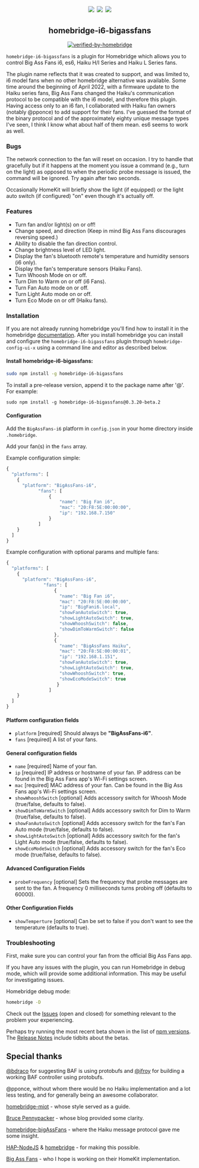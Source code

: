 <span align="center">
<h1 align="center"><img src="https://raw.githubusercontent.com/oogje/homebridge-i6-bigAssFans/main/IMG_3799.jpg"/>
<img src="https://raw.githubusercontent.com/oogje/homebridge-i6-bigAssFans/main/HaikuH.jpg"/>
<img src="https://raw.githubusercontent.com/oogje/homebridge-i6-bigAssFans/main/es6.jpg"/>
</h1>

## homebridge-i6-bigassfans

[![verified-by-homebridge](https://badgen.net/badge/homebridge/verified/purple)](https://github.com/homebridge/homebridge/wiki/Verified-Plugins)
<!-- [![homebridge-miot](https://badgen.net/npm/v/homebridge-bigassfans-i6?icon=npm)](https://www.npmjs.com/package/homebridge-bigassfans-i6)
[![mit-license](https://badgen.net/npm/license/lodash)](https://github.com/oogje/homebridge-bigassfans-i6/blob/master/LICENSE)
<!-- [![follow-me-on-twitter](https://badgen.net/twitter/follow/merdok_dev?icon=twitter)](https://twitter.com/merdok_dev) -->
<!-- [![join-discord](https://badgen.net/badge/icon/discord?icon=discord&label=homebridge-xiaomi-fan)](https://discord.gg/AFYUZbk) -->

</span>

`homebridge-i6-bigassfans` is a plugin for Homebridge which allows you to control Big Ass Fans i6, es6, Haiku H/I Series and Haiku L Series fans.

The plugin name reflects that it was created to support, and was limited to, i6 model fans when no other homebridge
alternative was available. 
Some time around the beginning of April 2022, with a firmware update to the Haiku series fans, Big Ass Fans changed the Haiku's
communication protocol to be compatible with the i6 model, and therefore this plugin. 
Having access only to an i6 fan, I collaborated with Haiku fan owners (notably @pponce) to add support for their fans. 
I've guessed the format of the binary protocol and of the approximately eighty unique message types I've seen, I think I know what about half of them mean.  es6 seems to work as well.

### **Bugs**

The network connection to the fan will reset on occasion.  I try to handle that gracefully but if it happens at the moment you
issue a command (e.g., turn on the light) as opposed to when the periodic probe message is issued, the command will be ignored.  Try again after two seconds.

Occasionally HomeKit will briefly show the light (if equipped) or the light auto switch (if configured) "on" even though it's actually off.


### **Features**

* Turn fan and/or light(s) on or off!
* Change speed, and direction (Keep in mind Big Ass Fans discourages reversing speed.)
* Ability to disable the fan direction control.
* Change brightness level of LED light.
* Display the fan's bluetooth remote's temperature and humidity sensors (i6 only).
* Display the fan's temperature sensors (Haiku Fans).
* Turn Whoosh Mode on or off.
* Turn Dim to Warm on or off (i6 Fans).
* Turn Fan Auto mode on or off.
* Turn Light Auto mode on or off.
* Turn Eco Mode on or off (Haiku fans).

### **Installation**

If you are not already running homebridge you'll find how to install it in the homebridge [documentation](https://github.com/homebridge/homebridge#readme).  After you install homebridge you can install and configure the `homebridge-i6-bigassfans` plugin through `homebridge-config-ui-x` using a command line and editor as described below.

#### Install homebridge-i6-bigassfans:

```sh
sudo npm install -g homebridge-i6-bigassfans
```
To install a pre-release version, append it to the package name after '@'.  For example:
```
sudo npm install -g homebridge-i6-bigassfans@0.3.20-beta.2
```

#### **Configuration**

Add the `BigAssFans-i6` platform in `config.json` in your home directory inside `.homebridge`.

Add your fan(s) in the `fans` array.

Example configuration simple:

```js
{
  "platforms": [
    {
      "platform": "BigAssFans-i6",
            "fans": [
                {
                    "name": "Big Fan i6",
                    "mac": "20:F8:5E:00:00:00",
                    "ip": "192.168.7.150"
                }
            ]
    }
  ]
}
```

Example configuration with optional params and multiple fans:

```js
{
  "platforms": [
    {
      "platform": "BigAssFans-i6",
              "fans": [
                  {
                    "name": "Big Fan i6",
                    "mac": "20:F8:5E:00:00:00",
                    "ip": "BigFani6.local",
                    "showFanAutoSwitch": true,
                    "showLightAutoSwitch": true,
                    "showWhooshSwitch": false,
                    "showDimToWarmSwitch": false
                  },
                  {
                    "name": "BigAssFans Haiku",
                    "mac": "20:F8:5E:00:00:01",
                    "ip": "192.168.1.151",
                    "showFanAutoSwitch": true,
                    "showLightAutoSwitch": true,
                    "showWhooshSwitch": true,
                    "showEcoModeSwitch": true
                   }
                ]
    }
  ]
}
```

#### Platform configuration fields

* `platform` [required]
Should always be **"BigAssFans-i6"**.
* `fans` [required]
A list of your fans.

#### General configuration fields

* `name` [required]
Name of your fan.
* `ip` [required]
IP address or hostname of your fan.  IP address can be found in the Big Ass Fans app's Wi-Fi settings screen.
* `mac` [required]
MAC address of your fan.  Can be found in the Big Ass Fans app's Wi-Fi settings screen.
* `showWhooshSwitch` [optional]
Adds accessory switch for Whoosh Mode (true/false, defaults to false).
* `showDimToWarmSwitch` [optional]
Adds accessory switch for Dim to Warm (true/false, defaults to false).
* `showFanAutoSwitch` [optional]
Adds accessory switch for the fan's Fan Auto mode (true/false, defaults to false).
* `showLightAutoSwitch` [optional]
Adds accessory switch for the fan's Light Auto mode (true/false, defaults to false).
* `showEcoModeSwitch` [optional]
Adds accessory switch for the fan's Eco mode (true/false, defaults to false).

#### Advanced Configuration Fields

* `probeFrequency` [optional]
Sets the frequency that probe messages are sent to the fan.  A frequency 0 milliseconds turns probing off (defaults to 60000).

#### Other Configuration Fields
* `showTemperture` [optional]
Can be set to false if you don't want to see the temperature (defaults to true).

### **Troubleshooting**

First, make sure you can control your fan from the official Big Ass Fans app.

If you have any issues with the plugin, you can run Homebridge in debug mode, which will provide some additional information. This may be useful for investigating issues.

Homebridge debug mode:

```sh
homebridge -D
```

Check out the [Issues](https://github.com/oogje/homebridge-i6-bigAssFans/issues?q=) (open and closed) for something relevant to the problem your experiencing.

Perhaps try running the most recent beta shown in the list of [npm versions](https://www.npmjs.com/package/homebridge-i6-bigassfans?activeTab=versions).  The [Release Notes](https://github.com/oogje/homebridge-i6-bigAssFans/blob/main/Release%20Notes.md) include tidbits about the betas.


## Special thanks

[@bdraco](https://github.com/bdraco) for suggesting BAF is using protobufs and [@jfroy](https://github.com/jfroy) for building a working BAF controller using protobufs.

@pponce, without whom there would be no Haiku implementation and a lot less testing, and for generally being an awesome collaborator.

[homebridge-miot](https://github.com/merdok/homebridge-miot) - whose style served as a guide.

[Bruce Pennypacker](https://bruce.pennypacker.org/2015/07/17/hacking-bigass-fans-with-senseme/) - whose blog provided some clarity.

[homebridge-bigAssFans](https://github.com/sean9keenan/homebridge-bigAssFans) - where the Haiku message protocol gave me some insight.

[HAP-NodeJS](https://github.com/KhaosT/HAP-NodeJS) & [homebridge](https://github.com/nfarina/homebridge) - for making this possible.

[Big Ass Fans](https://www.bigassfans.com) - who I hope is working on their HomeKit implementation.

